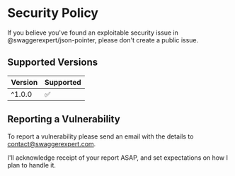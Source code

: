 # Security Policy

If you believe you've found an exploitable security issue in @swaggerexpert/json-pointer, please don't create a public issue.

## Supported Versions

| Version | Supported          |
|---------|--------------------|
| ^1.0.0  | :white_check_mark: |

## Reporting a Vulnerability

To report a vulnerability please send an email with the details to contact@swaggerexpert.com.

I'll acknowledge receipt of your report ASAP, and set expectations on how I plan to handle it.
